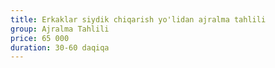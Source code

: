```yaml
---
title: Erkaklar siydik chiqarish yo'lidan ajralma tahlili
group: Ajralma Tahlili
price: 65 000
duration: 30-60 daqiqa
---
```

